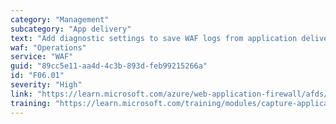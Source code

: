 ```yaml
---
category: "Management"
subcategory: "App delivery"
text: "Add diagnostic settings to save WAF logs from application delivery services like Azure Front Door and Azure Application Gateway. Regularly review the logs to check for attacks and for false positive detections."
waf: "Operations"
service: "WAF"
guid: "89cc5e11-aa4d-4c3b-893d-feb99215266a"
id: "F06.01"
severity: "High"
link: "https://learn.microsoft.com/azure/web-application-firewall/afds/waf-front-door-best-practices#add-diagnostic-settings-to-save-your-wafs-logs"
training: "https://learn.microsoft.com/training/modules/capture-application-logs-app-service/"
---
```

